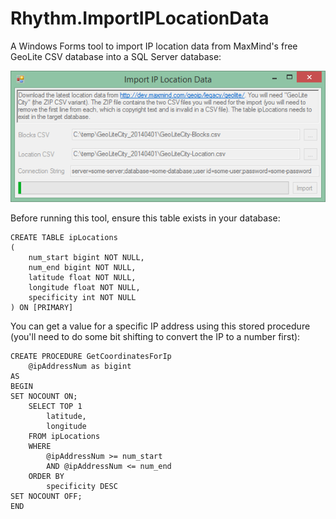 Rhythm.ImportIPLocationData
===========================

A Windows Forms tool to import IP location data from MaxMind's free GeoLite CSV database into a SQL Server database:

![Client Screenshot](docs/images/client.png?raw=true "Client Screenshot")

Before running this tool, ensure this table exists in your database:

    CREATE TABLE ipLocations
    (
        num_start bigint NOT NULL,
        num_end bigint NOT NULL,
        latitude float NOT NULL,
        longitude float NOT NULL,
        specificity int NOT NULL
    ) ON [PRIMARY]

You can get a value for a specific IP address using this stored procedure (you'll need to do some bit shifting to convert the IP to a number first):

    CREATE PROCEDURE GetCoordinatesForIp
        @ipAddressNum as bigint
    AS
    BEGIN
    SET NOCOUNT ON;
        SELECT TOP 1
            latitude,
            longitude
        FROM ipLocations
        WHERE
            @ipAddressNum >= num_start
            AND @ipAddressNum <= num_end
        ORDER BY
            specificity DESC
    SET NOCOUNT OFF;
    END